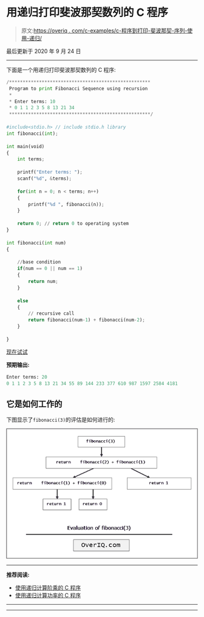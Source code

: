 # 用递归打印斐波那契数列的 C 程序

> 原文:[https://overiq . com/c-examples/c-程序到打印-斐波那契-序列-使用-递归/](https://overiq.com/c-examples/c-program-to-print-fibonacci-sequence-using-recursion/)

最后更新于 2020 年 9 月 24 日

* * *

下面是一个用递归打印斐波那契数列的 C 程序:

```py
/****************************************************
 Program to print Fibonacci Sequence using recursion 
 * 
 * Enter terms: 10
 * 0 1 1 2 3 5 8 13 21 34 
 ****************************************************/

#include<stdio.h> // include stdio.h library
int fibonacci(int);

int main(void)
{    
    int terms;

    printf("Enter terms: ");
    scanf("%d", &terms);       

    for(int n = 0; n < terms; n++)
    {
        printf("%d ", fibonacci(n));
    }

    return 0; // return 0 to operating system
}

int fibonacci(int num)
{    

    //base condition
    if(num == 0 || num == 1)
    {
        return num;
    }

    else
    {
        // recursive call
        return fibonacci(num-1) + fibonacci(num-2);
    }

}

```

[现在试试](https://overiq.com/c-online-compiler/j8z/)

**预期输出:**

```py
Enter terms: 20
0 1 1 2 3 5 8 13 21 34 55 89 144 233 377 610 987 1597 2584 4181

```

## 它是如何工作的

下图显示了`fibonacci(3)`的评估是如何进行的:

![](img/f3eaa2550d26ac5c4e9eb89359b10d5a.png)

* * *

**推荐阅读:**

*   [使用递归计算阶乘的 C 程序](/c-examples/c-program-to-calculate-factorial-using-recursion/)
*   [使用递归计算功率的 C 程序](/c-examples/c-program-to-calculate-the-power-using-recursion/)

* * *

* * *